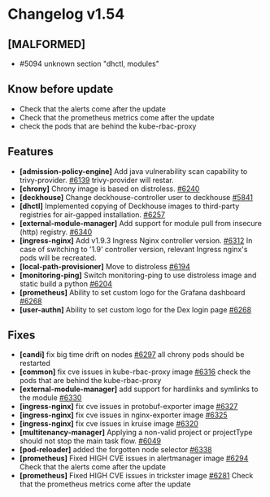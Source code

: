 # Changelog v1.54

## [MALFORMED]


 - #5094 unknown section "dhctl, modules"

## Know before update


 - Check that the alerts come after the update
 - Check that the prometheus metrics come after the update
 - check the pods that are behind the kube-rbac-proxy

## Features


 - **[admission-policy-engine]** Add java vulnerability scan capability to trivy-provider. [#6139](https://github.com/deckhouse/deckhouse/pull/6139)
    trivy-provider will restar.
 - **[chrony]** Chrony image is based on distroless. [#6240](https://github.com/deckhouse/deckhouse/pull/6240)
 - **[deckhouse]** Change deckhouse-controller user to deckhouse [#5841](https://github.com/deckhouse/deckhouse/pull/5841)
 - **[dhctl]** Implemented copying of Deckhouse images to third-party registries for air-gapped installation. [#6257](https://github.com/deckhouse/deckhouse/pull/6257)
 - **[external-module-manager]** Add support for module pull from insecure (http) registry. [#6340](https://github.com/deckhouse/deckhouse/pull/6340)
 - **[ingress-nginx]** Add v1.9.3 Ingress Nginx controller version. [#6312](https://github.com/deckhouse/deckhouse/pull/6312)
    In case of switching to '1.9' controller version, relevant Ingress nginx's pods will be recreated.
 - **[local-path-provisioner]** Move to distroless [#6194](https://github.com/deckhouse/deckhouse/pull/6194)
 - **[monitoring-ping]** Switch monitoring-ping to use distroless image and static build a python [#6204](https://github.com/deckhouse/deckhouse/pull/6204)
 - **[prometheus]** Ability to set custom logo for the Grafana dashboard [#6268](https://github.com/deckhouse/deckhouse/pull/6268)
 - **[user-authn]** Ability to set custom logo for the Dex login page [#6268](https://github.com/deckhouse/deckhouse/pull/6268)

## Fixes


 - **[candi]** fix big time drift on nodes [#6297](https://github.com/deckhouse/deckhouse/pull/6297)
    all chrony pods should be restarted
 - **[common]** fix cve issues in kube-rbac-proxy image [#6316](https://github.com/deckhouse/deckhouse/pull/6316)
    check the pods that are behind the kube-rbac-proxy
 - **[external-module-manager]** add support for hardlinks and symlinks to the module [#6330](https://github.com/deckhouse/deckhouse/pull/6330)
 - **[ingress-nginx]** fix cve issues in protobuf-exporter image [#6327](https://github.com/deckhouse/deckhouse/pull/6327)
 - **[ingress-nginx]** fix cve issues in nginx-exporter image [#6325](https://github.com/deckhouse/deckhouse/pull/6325)
 - **[ingress-nginx]** fix cve issues in kruise image [#6320](https://github.com/deckhouse/deckhouse/pull/6320)
 - **[multitenancy-manager]** Applying a non-valid project or projectType should not stop the main task flow. [#6049](https://github.com/deckhouse/deckhouse/pull/6049)
 - **[pod-reloader]** added the forgotten node selector [#6338](https://github.com/deckhouse/deckhouse/pull/6338)
 - **[prometheus]** Fixed HIGH CVE issues in alertmanager image [#6294](https://github.com/deckhouse/deckhouse/pull/6294)
    Check that the alerts come after the update
 - **[prometheus]** Fixed HIGH CVE issues in trickster image [#6281](https://github.com/deckhouse/deckhouse/pull/6281)
    Check that the prometheus metrics come after the update

